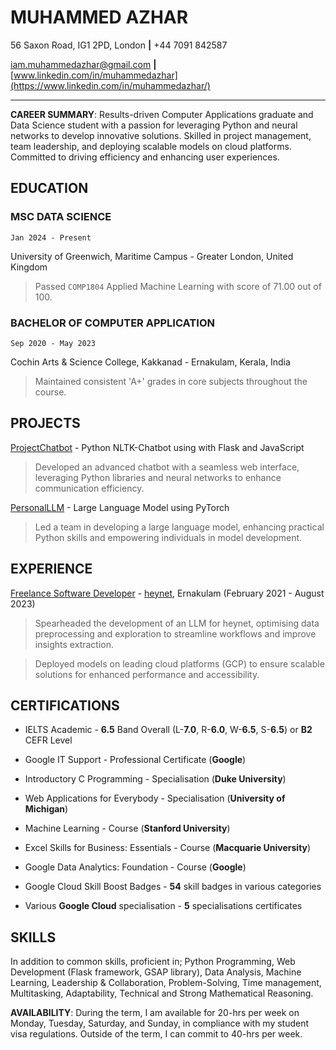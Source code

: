 # MUHAMMED AZHAR
56 Saxon Road, IG1 2PD, London **|** +44 7091 842587

iam.muhammedazhar@gmail.com **|** [www.linkedin.com/in/muhammedazhar](https://www.linkedin.com/in/muhammedazhar/)

---

**CAREER SUMMARY**: Results-driven Computer Applications graduate and Data Science student with a passion for leveraging Python and neural networks to develop innovative solutions. Skilled in project management, team leadership, and deploying scalable models on cloud platforms. Committed to driving efficiency and enhancing user experiences.

## EDUCATION
### MSC DATA SCIENCE
`Jan 2024 - Present`

University of Greenwich, Maritime Campus - Greater London, United Kingdom

> Passed `COMP1804` Applied Machine Learning with score of 71.00 out of 100.

### BACHELOR OF COMPUTER APPLICATION
`Sep 2020 - May 2023`

Cochin Arts & Science College, Kakkanad - Ernakulam, Kerala, India

> Maintained consistent 'A+' grades in core subjects throughout the course.

## PROJECTS

<u>ProjectChatbot</u> - Python NLTK-Chatbot using with Flask and JavaScript

> Developed an advanced chatbot with a seamless web interface, leveraging Python libraries and neural networks to enhance communication efficiency. 

<u>PersonalLLM</u> - Large Language Model using PyTorch

> Led a team in developing a large language model, enhancing practical Python skills and empowering individuals in model development.

## EXPERIENCE

<u>Freelance Software Developer</u> - <u>heynet</u>, Ernakulam (February 2021 - August 2023)

> Spearheaded the development of an LLM for heynet, optimising data preprocessing and exploration to streamline workflows and improve insights extraction.

> Deployed models on leading cloud platforms (GCP) to ensure scalable solutions for enhanced performance and accessibility.

## CERTIFICATIONS

- IELTS Academic - **6.5** Band Overall (L-**7.0**, R-**6.0**, W-**6.5**, S-**6.5**) or **B2** CEFR Level

- Google IT Support - Professional Certificate (**Google**)

- Introductory C Programming - Specialisation (**Duke University**)

- Web Applications for Everybody - Specialisation (**University of Michigan**)

- Machine Learning - Course (**Stanford University**)

- Excel Skills for Business: Essentials - Course (**Macquarie University**)

- Google Data Analytics: Foundation - Course (**Google**)

- Google Cloud Skill Boost Badges - **54** skill badges in various categories

- Various **Google Cloud** specialisation - **5** specialisations certificates

## SKILLS

In addition to common skills, proficient in; Python Programming, Web Development (Flask framework, GSAP library), Data Analysis, Machine Learning, Leadership & Collaboration, Problem-Solving, Time management, Multitasking, Adaptability, Technical and Strong Mathematical Reasoning.

**AVAILABILITY**: During the term, I am available for 20-hrs per week on Monday, Tuesday, Saturday, and Sunday, in compliance with my student visa regulations. Outside of the term, I can commit to 40-hrs per week.